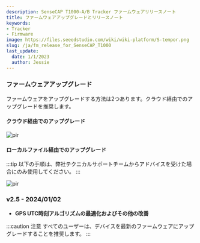 ```yaml
---
description: SenseCAP T1000-A/B Tracker ファームウェアリリースノート
title: ファームウェアアップグレードとリリースノート
keywords:
- Tracker
- Firmware
image: https://files.seeedstudio.com/wiki/wiki-platform/S-tempor.png
slug: /ja/fm_release_for_SenseCAP_T1000
last_update:
  date: 1/1/2023
  author: Jessie
---
```


### ファームウェアアップグレード

ファームウェアをアップグレードする方法は2つあります。クラウド経由でのアップグレードを推奨します。

#### クラウド経由でのアップグレード

<p style={{textAlign: 'center'}}><img src="https://files.seeedstudio.com/wiki/SenseCAP/Sidewalk_Kit/get-updates.png" alt="pir" width={800} height="auto" /></p>

#### ローカルファイル経由でのアップグレード

:::tip
以下の手順は、弊社テクニカルサポートチームからアドバイスを受けた場合にのみ使用してください。
:::

<p style={{textAlign: 'center'}}><img src="https://files.seeedstudio.com/wiki/SenseCAP/Sidewalk_Kit/up-fiele.png" alt="pir" width={800} height="auto" /></p>

### v2.5 - 2024/01/02

* **GPS UTC時刻アルゴリズムの最適化およびその他の改善**

:::caution 注意
すべてのユーザーは、デバイスを最新のファームウェアにアップグレードすることを推奨します。
:::